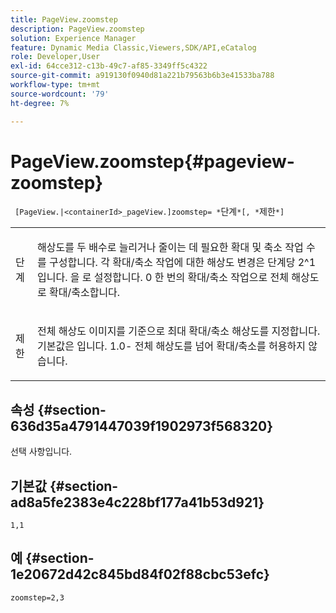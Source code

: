 ```yaml
---
title: PageView.zoomstep
description: PageView.zoomstep
solution: Experience Manager
feature: Dynamic Media Classic,Viewers,SDK/API,eCatalog
role: Developer,User
exl-id: 64cce312-c13b-49c7-af85-3349ff5c4322
source-git-commit: a919130f0940d81a221b79563b6b3e41533ba788
workflow-type: tm+mt
source-wordcount: '79'
ht-degree: 7%

---
```


# PageView.zoomstep{#pageview-zoomstep}

` [PageView.|<containerId>_pageView.]zoomstep= *`단계`*[, *`제한`*]`

<table id="table_82C9252157DB41B5B98505855975D2F5"> 
 <tbody> 
  <tr> 
   <td colname="col1"> <p> <span class="codeph"><span class="varname"> 단계</span></span> </p> </td> 
   <td colname="col2"> <p> 해상도를 두 배수로 늘리거나 줄이는 데 필요한 확대 및 축소 작업 수를 구성합니다. 각 확대/축소 작업에 대한 해상도 변경은 단계당 2^1입니다. 을 로 설정합니다. <span class="codeph"> 0</span> 한 번의 확대/축소 작업으로 전체 해상도로 확대/축소합니다. </p> </td> 
  </tr> 
  <tr> 
   <td colname="col1"> <p><span class="codeph"><span class="varname"> 제한</span></span> </p> </td> 
   <td colname="col2"> <p> 전체 해상도 이미지를 기준으로 최대 확대/축소 해상도를 지정합니다. 기본값은 입니다. <span class="codeph"> 1.0</span>- 전체 해상도를 넘어 확대/축소를 허용하지 않습니다. </p> </td> 
  </tr> 
 </tbody> 
</table>

## 속성 {#section-636d35a4791447039f1902973f568320}

선택 사항입니다.

## 기본값 {#section-ad8a5fe2383e4c228bf177a41b53d921}

`1,1`

## 예 {#section-1e20672d42c845bd84f02f88cbc53efc}

`zoomstep=2,3`
